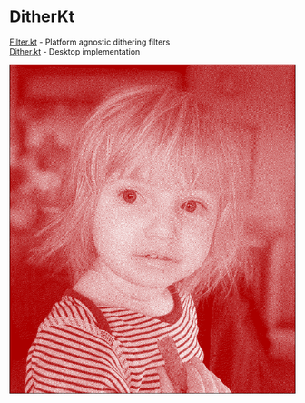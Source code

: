 # DitherKt

[Filter.kt](https://github.com/fiskurgit/DitherKt/blob/master/src/online/fisk/filters/Filter.kt) - Platform agnostic dithering filters  
[Dither.kt](https://github.com/fiskurgit/DitherKt/blob/master/src/online/fisk/Dither.kt) - Desktop implementation

![Sample](test_anna_Sierra.png)
